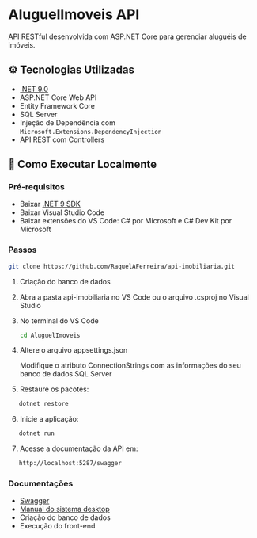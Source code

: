# AluguelImoveis API

API RESTful desenvolvida com ASP.NET Core para gerenciar aluguéis de imóveis.

## ⚙️ Tecnologias Utilizadas

- [.NET 9.0](https://dotnet.microsoft.com/en-us/download/dotnet/9.0)
- ASP.NET Core Web API
- Entity Framework Core
- SQL Server
- Injeção de Dependência com `Microsoft.Extensions.DependencyInjection`
- API REST com Controllers

## 🚀 Como Executar Localmente

### Pré-requisitos

- Baixar [.NET 9 SDK](https://dotnet.microsoft.com/en-us/download/dotnet/9.0)
- Baixar Visual Studio Code
- Baixar extensões do VS Code: C# por Microsoft e C# Dev Kit por Microsoft

### Passos

   ```bash
   git clone https://github.com/RaquelAFerreira/api-imobiliaria.git
   ```

1. Criação do banco de dados

2. Abra a pasta api-imobiliaria no VS Code ou o arquivo .csproj no Visual Studio

3. No terminal do VS Code
   ```bash
   cd AluguelImoveis
   ```
4. Altere o arquivo appsettings.json

   Modifique o atributo ConnectionStrings com as informações do seu banco de dados SQL Server
   
5. Restaure os pacotes:
```bash
   dotnet restore
```
6. Inicie a aplicação:
```bash
   dotnet run
```
7. Acesse a documentação da API em:
```bash
   http://localhost:5287/swagger
```
### Documentações

- [Swagger](http://localhost:5287/swagger/index.html)
- [Manual do sistema desktop](Docs/manual.pdf)
- Criação do banco de dados
- Execução do front-end
